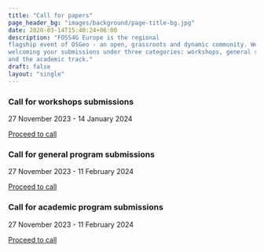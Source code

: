 ```yaml
---
title: "Call for papers"
page_header_bg: "images/background/page-title-bg.jpg"
date: 2020-03-14T15:40:24+06:00
description: "FOSS4G Europe is the regional
flagship event of OSGeo - an open, grassroots and dynamic community. We are
welcoming your submissions under three categories: workshops, general sessions,
and the academic track."
draft: false
layout: "single"
---
```


### Call for workshops submissions
27 November 2023 - 14 January 2024  

[Proceed to call](../cfp-workshops/)

### Call for general program submissions
27 November 2023 - 11 February 2024  

[Proceed to call](../cfp-general-program/)

### Call for academic program submissions
27 November 2023 - 11 February 2024

[Proceed to call](../cfp-academic-program/)
